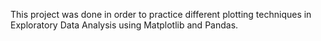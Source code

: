 This project was done in order to practice different plotting techniques in Exploratory Data Analysis using Matplotlib and Pandas. 
